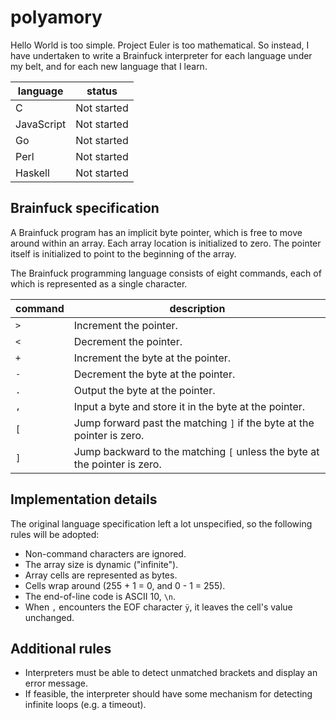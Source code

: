 polyamory
=========

Hello World is too simple. Project Euler is too mathematical. So instead, I have undertaken to write a Brainfuck interpreter for each language under my belt, and for each new language that I learn.

| language   | status      |
|------------|-------------|
| C          | Not started |
| JavaScript | Not started |
| Go         | Not started |
| Perl       | Not started |
| Haskell    | Not started |

Brainfuck specification
-----------------------

A Brainfuck program has an implicit byte pointer, which is free to move around within an array. Each array location is initialized to zero. The pointer itself is initialized to point to the beginning of the array.

The Brainfuck programming language consists of eight commands, each of which is represented as a single character.

| command | description                                                               |
|---------|---------------------------------------------------------------------------|
| `>`     | Increment the pointer.                                                    |
| `<`     | Decrement the pointer.                                                    |
| `+`     | Increment the byte at the pointer.                                        |
| `-`     | Decrement the byte at the pointer.                                        |
| `.`     | Output the byte at the pointer.                                           |
| `,`     | Input a byte and store it in the byte at the pointer.                     |
| `[`     | Jump forward past the matching `]` if the byte at the pointer is zero.    |
| `]`     | Jump backward to the matching `[` unless the byte at the pointer is zero. |

Implementation details
----------------------
The original language specification left a lot unspecified, so the following rules will be adopted:
- Non-command characters are ignored.
- The array size is dynamic ("infinite").
- Array cells are represented as bytes.
- Cells wrap around (255 + 1 = 0, and 0 - 1 = 255).
- The end-of-line code is ASCII 10, `\n`.
- When `,` encounters the EOF character `ÿ`, it leaves the cell's value unchanged.

Additional rules
----------------
- Interpreters must be able to detect unmatched brackets and display an error message.
- If feasible, the interpreter should have some mechanism for detecting infinite loops (e.g. a timeout).

